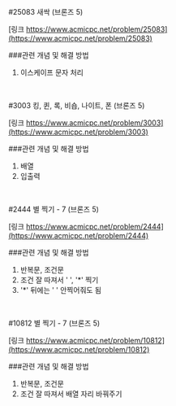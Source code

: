 #25083 새싹 (브론즈 5)

[링크 https://www.acmicpc.net/problem/25083](https://www.acmicpc.net/problem/25083)

###관련 개념 및 해결 방법
1. 이스케이프 문자 처리

<br>


#3003 킹, 퀸, 록, 비숍, 나이트, 폰 (브론즈 5)

[링크 https://www.acmicpc.net/problem/3003](https://www.acmicpc.net/problem/3003)

###관련 개념 및 해결 방법
1. 배열
2. 입출력

<br>


#2444 별 찍기 - 7 (브론즈 5)

[링크 https://www.acmicpc.net/problem/2444](https://www.acmicpc.net/problem/2444)

###관련 개념 및 해결 방법
1. 반복문, 조건문
2. 조건 잘 따져서 ' ', '*' 찍기
3. '*' 뒤에는 ' ' 안찍어줘도 됨

<br>

#10812 별 찍기 - 7 (브론즈 5)

[링크 https://www.acmicpc.net/problem/10812](https://www.acmicpc.net/problem/10812)

###관련 개념 및 해결 방법
1. 반복문, 조건문
2. 조건 잘 따져서 배열 자리 바꿔주기

<br>